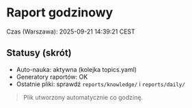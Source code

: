 # Raport godzinowy
Czas (Warszawa): 2025-09-21 14:39:21 CEST

## Statusy (skrót)
- Auto-nauka: aktywna (kolejka topics.yaml)
- Generatory raportów: OK
- Ostatnie pliki: sprawdź `reports/knowledge/` i `reports/daily/`

> Plik utworzony automatycznie co godzinę.
